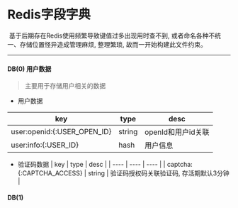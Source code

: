 # Redis字段字典

​	基于后期存在Redis使用频繁导致键值过多出现用时查不到, 或者命名各种不统一、存储位置怪异造成管理麻烦, 整理繁琐, 故而一开始构建此文件约束。

------

#### DB(0) 用户数据

> 主要用于存储用户相关的数据

* 用户数据

| key  | type | desc |
| ---- | ---- | ---- |
| user:openid:{:USER_OPEN_ID} | string | openId和用户id关联 |
| user:info:{:USER_ID} | hash | 用户信息 |

* 验证码数据
| key  | type | desc |
| ---- | ---- | ---- |
| captcha:{:CAPTCHA_ACCESS} | string | 验证码授权码关联验证码, 存活期默认3分钟 |

#### DB(1)
